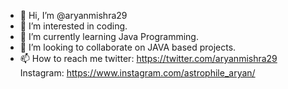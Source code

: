 - 👋 Hi, I’m @aryanmishra29
- 👀 I’m interested in coding.
- 🌱 I’m currently learning Java Programming.
- 💞️ I’m looking to collaborate on JAVA based projects.
- 📫 How to reach me twitter: https://twitter.com/aryanmishra29
     Instagram: https://www.instagram.com/astrophile_aryan/
<!---
aryanmishra29/aryanmishra29 is a ✨ special ✨ repository because its `README.md` (this file) appears on your GitHub profile.
You can click the Preview link to take a look at your changes.
--->
